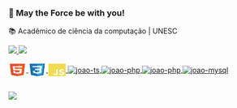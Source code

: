 ### :space_invader: May the Force be with you!
:books: Acadêmico de ciência da computação | UNESC

<div>
  <a href="https://github.com/JoaoPauloMRodrigues">
  <img height="160em" src="https://github-readme-stats.vercel.app/api?username=JoaoPauloMRodrigues&show_icons=true&theme=onedark&include_all_commits=true&count_private=true"/>
  <img height="160em" src="https://github-readme-stats.vercel.app/api/top-langs/?username=JoaoPauloMRodrigues&layout=compact&langs_count=7&theme=onedark"/>
</div>
  <div style="display: inline_block"><br>
  <img align="center" alt="joao-HTML" height="25" width="35" src="https://raw.githubusercontent.com/devicons/devicon/master/icons/html5/html5-original.svg">
  <img align="center" alt="joao-CSS" height="25" width="35" src="https://raw.githubusercontent.com/devicons/devicon/master/icons/css3/css3-original.svg">
  <img align="center" alt="joao-Js" height="25" width="35" src="https://raw.githubusercontent.com/devicons/devicon/master/icons/javascript/javascript-plain.svg">
   <img align="center" alt="joao-ts" height="25" width="35" src="https://cdn.jsdelivr.net/gh/devicons/devicon/icons/typescript/typescript-plain.svg" />
   <img align="center" alt="joao-php" height="25" width="35" src="https://cdn.jsdelivr.net/gh/devicons/devicon/icons/java/java-original-wordmark.svg">
   <img align="center" alt="joao-php" height="25" width="35" src="https://cdn.jsdelivr.net/gh/devicons/devicon/icons/php/php-plain.svg">
   <img align="center" alt="joao-mysql" height="25" width="35" src="https://cdn.jsdelivr.net/gh/devicons/devicon/icons/mysql/mysql-original.svg" />
</div>

  ##
  
  <div>
  <a href="https://www.linkedin.com/in/jo%C3%A3o-paulo-m-rodrigues-236368209/" target="_blank"><img src="https://img.shields.io/badge/-LinkedIn-%230077B5?style=for-the-badge&logo=linkedin&logoColor=white" target="_blank"></a> 
  </div>  
  
  
